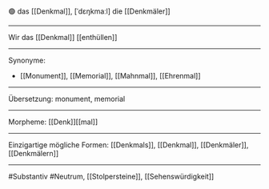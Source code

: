 🟢 das [[Denkmal]], [ˈdɛŋkmaːl]
die [[Denkmäler]]

---
Wir das [[Denkmal]] [[enthüllen]]

---
Synonyme:
- [[Monument]], [[Memorial]], [[Mahnmal]], [[Ehrenmal]]

---
Übersetzung: monument, memorial

---
Morpheme:
[[Denk]][[mal]]

---
Einzigartige mögliche Formen: [[Denkmals]], [[Denkmal]], [[Denkmäler]], [[Denkmälern]]

---
#Substantiv #Neutrum, [[Stolpersteine]], [[Sehenswürdigkeit]]